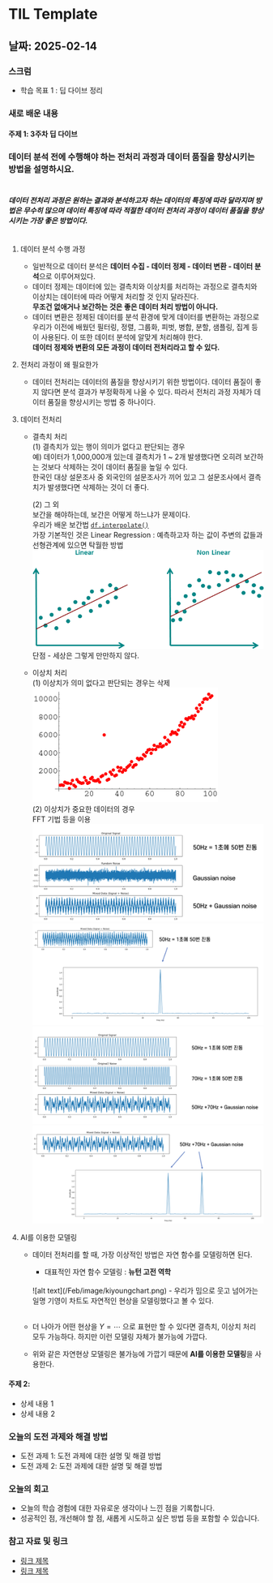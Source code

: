 # TIL Template

## 날짜: 2025-02-14

### 스크럼
- 학습 목표 1 : 딥 다이브 정리

### 새로 배운 내용
#### 주제 1: 3주차 딥 다이브
### 데이터 분석 전에 수행해야 하는 전처리 과정과 데이터 품질을 향상시키는 방법을 설명하시요.</br></br>

#### *데이터 전처리 과정은 원하는 결과와 분석하고자 하는 데이터의 특징에 따라 달라지며 방법은 무수히 많으며 데이터 특징에 따라 적절한 데이터 전처리 과정이 데이터 품질을 향상시키는 가장 좋은 방법이다.*</br></br>

1. 데이터 분석 수행 과정 </br>
    - 일반적으로 데이터 분석은 **데이터 수집 - 데이터 정제 - 데이터 변환 - 데이터 분석**으로 이루어져있다.</br>
    - 데이터 정제는 데이터에 있는 결측치와 이상치를 처리하는 과정으로 결측치와 이상치는 데이터에 따라 어떻게 처리할 것 인지 달라진다.</br> **무조건 없애거나 보간하는 것은 좋은 데이터 처리 방법이 아니다.**</br>
    - 데이터 변환은 정제된 데이터를 분석 환경에 맞게 데이터를 변환하는 과정으로 우리가 이전에 배웠던 필터링, 정렬, 그룹화, 피벗, 병합, 분할, 샘플링, 집계 등이 사용된다. 이 또한 데이터 분석에 알맞게 처리해야 한다.</br>
    **데이터 정제와 변환의 모든 과정이 데이터 전처리라고 할 수 있다.**

2. 전처리 과정이 왜 필요한가</br>
    - 데이터 전처리는 데이터의 품질을 향상시키기 위한 방법이다. 데이터 품질이 좋지 않다면 분석 결과가 부정확하게 나올 수 있다. 따라서 전처리 과정 자체가 데이터 품질을 향상시키는 방법 중 하나이다.

3. 데이터 전처리</br>
    - 결측치 처리</br>
        (1) 결측치가 있는 행이 의미가 없다고 판단되는 경우</br>
            예) 데이터가 1,000,000개 있는데 결측치가 1 ~ 2개 발생했다면 오히려 보간하는 것보다 삭제하는 것이 데이터 품질을 높일 수 있다.</br>
            한국인 대상 설문조사 중 외국인의 설문조사가 끼어 있고 그 설문조사에서 결측치가 발생했다면 삭제하는 것이 더 좋다.

        (2) 그 외</br>
            보간을 해야하는데, 보간은 어떻게 하느냐가 문제이다.</br>
            우리가 배운 보간법 [`df.interpolate()`](/Feb/2025-02-10.md/#이동평균)</br>
            가장 기본적인 것은 Linear Regression : 예측하고자 하는 값이 주변의 값들과 선형관계에 있으면 탁월한 방법</br>
            ![alt text](/Feb/image/linearregression.png)</br>
            단점 - 세상은 그렇게 만만하지 않다.
        
    - 이상치 처리</br>
        (1) 이상치가 의미 없다고 판단되는 경우는 삭제</br>
            ![alt text](/Feb/image/outlier.png)</br>
        (2) 이상치가 중요한 데이터의 경우</br>
            FFT 기법 등을 이용
            ![alt text](/Feb/image/fft50hz.png)
            ![alt text](/Feb/image/fft50hz_2.png)
            ![alt text](/Feb/image/fft5070hz.png)
            ![alt text](/Feb/image/fft5070_2.png)

4. AI를 이용한 모델링</br>
    - 데이터 전처리를 할 때, 가장 이상적인 방법은 자연 함수를 모델링하면 된다.</br>
        - 대표적인 자연 함수 모델링 : **뉴턴 고전 역학**</br>
        </br>
        ![alt text](/Feb/image/kiyoungchart.png)
        - 우리가 밈으로 웃고 넘어가는 일명 기영이 차트도 자연적인 현상을 모델링했다고 볼 수 있다.</br>
        </br>
    - 더 나아가 어떤 현상을 $Y = \cdots$ 으로 표현만 할 수 있다면 결측치, 이상치 처리 모두 가능하다. 하지만 이런 모델링 자체가 불가능에 가깝다.</br>

    - 위와 같은 자연현상 모델링은 불가능에 가깝기 때문에 **AI를 이용한 모델링**을 사용한다.

#### 주제 2: 
- 상세 내용 1
- 상세 내용 2

### 오늘의 도전 과제와 해결 방법
- 도전 과제 1: 도전 과제에 대한 설명 및 해결 방법
- 도전 과제 2: 도전 과제에 대한 설명 및 해결 방법

### 오늘의 회고
- 오늘의 학습 경험에 대한 자유로운 생각이나 느낀 점을 기록합니다.
- 성공적인 점, 개선해야 할 점, 새롭게 시도하고 싶은 방법 등을 포함할 수 있습니다.

### 참고 자료 및 링크
- [링크 제목](URL)
- [링크 제목](URL)